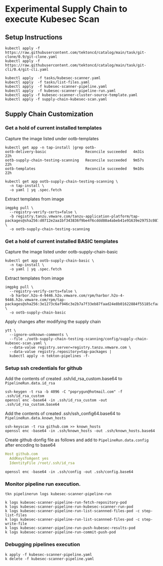 # Experimental Supply Chain to execute Kubesec Scan

## Setup Instructions

```shell
kubectl apply -f https://raw.githubusercontent.com/tektoncd/catalog/main/task/git-clone/0.9/git-clone.yaml
kubectl apply -f https://raw.githubusercontent.com/tektoncd/catalog/main/task/git-cli/0.4/git-cli.yaml

kubectl apply  -f tasks/kubesec-scanner.yaml
kubectl apply  -f tasks/list-files.yaml
kubectl apply  -f kubesec-scanner-pipeline.yaml
kubectl apply  -f kubesec-scanner-pipeline-run.yaml
kubectl apply -f kubesec-scanner-cluster-source-template.yaml
kubectl apply -f supply-chain-kubesec-scan.yaml
```

## Supply Chain Customization

### Get a hold of current installed templates

Capture the image listed under ootb-templates

```shell
kubectl get app -n tap-install |grep ootb-
ootb-delivery-basic                  Reconcile succeeded   4m31s          22h
ootb-supply-chain-testing-scanning   Reconcile succeeded   9m57s          22h
ootb-templates                       Reconcile succeeded   9m10s          22h
```

```shell
kubectl get app ootb-supply-chain-testing-scanning \
  -n tap-install \
  -o yaml | yq .spec.fetch
```

Extract templates from image

```shell
imgpkg pull \
  --registry-verify-certs=false \
  -b registry.tanzu.vmware.com/tanzu-application-platform/tap-packages@sha256:d0712e2aa1bf343836f9be4f6cddd80a4abeb41e91639e29753c087cfde6d223 \
  -o ootb-supply-chain-testing-scanning
```

### Get a hold of current installed BASIC templates

Capture the image listed under ootb-supply-chain-basic

```shell
kubectl get app ootb-supply-chain-basic \
  -n tap-install \
  -o yaml | yq .spec.fetch
```

Extract templates from image

```shell
imgpkg pull \
  --registry-verify-certs=false \
  -b harbor.h2o-4-9446.h2o.vmware.com/rpm/harbor.h2o-4-9446.h2o.vmware.com/rpm/tap-packages@sha256:3e1273c6af946c3e2b7a7f33eb87faad24e8b01622884f55185cfaa5ef6c11ae \
  -o ootb-supply-chain-basic
```

Apply changes after modifying the supply chain

```shell
ytt \
  --ignore-unknown-comments \
  --file ./ootb-supply-chain-testing-scanning/config/supply-chain-kubesec-scan.yaml \
  --data-value registry.server=registry.tanzu.vmware.com \
  --data-value registry.repository=tap-packages |
  kubectl apply -n tekton-pipelines -f-
```

### Setup ssh credentials for github

Add the contents of created .ssh/id_rsa_custom.base64 to `PipelineRun.data.id_rsa`

```shell
ssh-keygen -t rsa -b 4096 -C "poprygun@hotmail.com" -f .ssh/id_rsa_custom
openssl enc -base64 -in .ssh/id_rsa_custom -out .ssh/id_rsa_custom.base64
```

Add the contents of created .ssh/ssh_config64.base64 to `PipelineRun.data.known_hosts`

```shell
ssh-keyscan -t rsa github.com >> known_hosts
openssl enc -base64 -in .ssh/known_hosts -out .ssh/known_hosts.base64
```

Create github donfig file as follows and add to `PipelineRun.data.config` after encoding to base64

```yaml
Host github.com
  AddKeysToAgent yes
  IdentityFile /root/.ssh/id_rsa
```

```shell
openssl enc -base64 -in .ssh/config -out .ssh/config.base64
```

### Monitor pipeline run execution.

```shell
tkn pipelinerun logs kubesec-scanner-pipeline-run 
```

```shell
k logs kubesec-scanner-pipeline-run-fetch-repository-pod 
k logs kubesec-scanner-pipeline-run-kubesec-scanner-run-pod 
k logs kubesec-scanner-pipeline-run-list-scannned-files-pod -c step-list-files 
k logs kubesec-scanner-pipeline-run-list-scannned-files-pod -c step-write-file 
k logs kubesec-scanner-pipeline-run-push-kubesec-results-pod  
k logs kubesec-scanner-pipeline-run-commit-push-pod  
```

### Debugging pipelines execution

```shell
k apply -f kubesec-scanner-pipeline.yaml
k delete -f kubesec-scanner-pipeline.yaml
```


